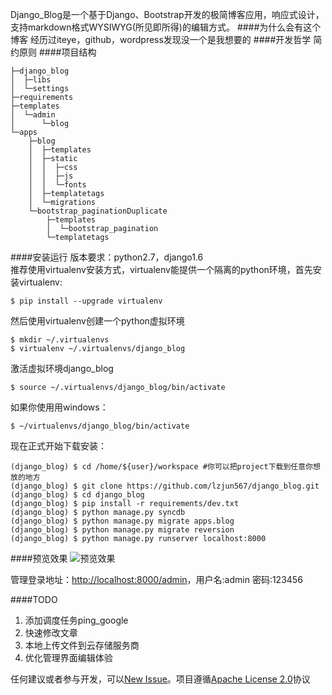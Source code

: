 Django_Blog是一个基于Django、Bootstrap开发的极简博客应用，响应式设计，支持markdown格式WYSIWYG(所见即所得)的编辑方式。
####为什么会有这个博客
经历过iteye，github，wordpress发现没一个是我想要的
####开发哲学
简约原则
####项目结构

    ├─django_blog
    │  ├─libs
    │  └─settings
    ├─requirements
    ├─templates
    │  └─admin
    │      └─blog
    └─apps
        ├─blog
        │  ├─templates
        │  ├─static
        │  │  ├─css
        │  │  ├─js
        │  │  └─fonts
        │  ├─templatetags
        │  └─migrations
        └─bootstrap_paginationDuplicate
            ├─templates
            │  └─bootstrap_pagination
            └─templatetags

####安装运行
版本要求：python2.7，django1.6  
推荐使用virtualenv安装方式，virtualenv能提供一个隔离的python环境，首先安装virtualenv:  
    
    $ pip install --upgrade virtualenv

然后使用virtualenv创建一个python虚拟环境  

    $ mkdir ~/.virtualenvs
    $ virtualenv ~/.virtualenvs/django_blog
激活虚拟环境django_blog  

    $ source ~/.virtualenvs/django_blog/bin/activate
如果你使用用windows：  

    $ ~/virtualenvs/django_blog/bin/activate    

现在正式开始下载安装：  
    
    (django_blog) $ cd /home/${user}/workspace #你可以把project下载到任意你想放的地方
    (django_blog) $ git clone https://github.com/lzjun567/django_blog.git
    (django_blog) $ cd django_blog
    (django_blog) $ pip install -r requirements/dev.txt
    (django_blog) $ python manage.py syncdb
    (django_blog) $ python manage.py migrate apps.blog
    (django_blog) $ python manage.py migrate reversion
    (django_blog) $ python manage.py runserver localhost:8000

####预览效果 
![预览效果 ][1]

管理登录地址：[http://localhost:8000/admin](http://localhost:8000/admin)，用户名:admin   密码:123456  


####TODO
1. 添加调度任务ping_google
2. 快速修改文章
2. 本地上传文件到云存储服务商
4. 优化管理界面编辑体验

任何建议或者参与开发，可以[New Issue](https://github.com/lzjun567/django_blog/issues)。项目遵循[Apache License 2.0](http://www.apache.org/licenses/LICENSE-2.0)协议  
 
  [1]: http://foofish.qiniudn.com/preview.png

